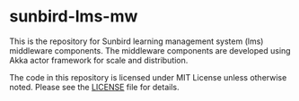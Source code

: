 # sunbird-lms-mw

This is the repository for Sunbird learning management system (lms) middleware components. The middleware components are developed using Akka actor framework for scale and distribution.

The code in this repository is licensed under MIT License unless otherwise noted. Please see the [LICENSE](https://github.com/project-sunbird/sunbird-lms-mw/blob/master/LICENSE) file for details.
